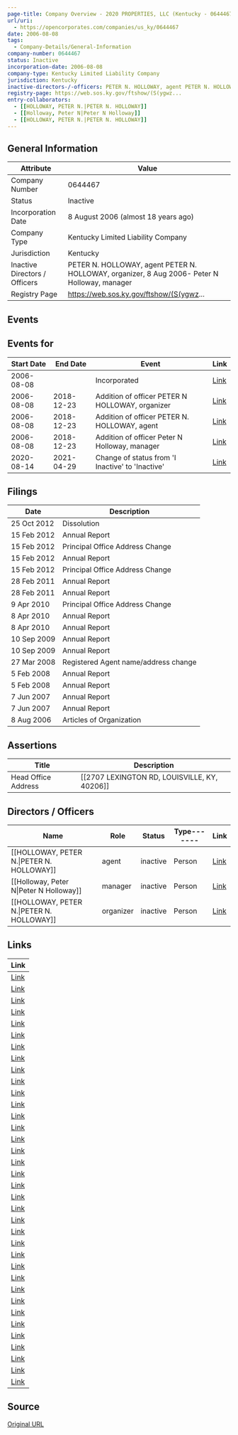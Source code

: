 ```yaml
---
page-title: Company Overview - 2020 PROPERTIES, LLC (Kentucky - 0644467)
url/uri:
  - https://opencorporates.com/companies/us_ky/0644467
date: 2006-08-08
tags:
  - Company-Details/General-Information
company-number: 0644467
status: Inactive
incorporation-date: 2006-08-08
company-type: Kentucky Limited Liability Company
jurisdiction: Kentucky
inactive-directors-/-officers: PETER N. HOLLOWAY, agent PETER N. HOLLOWAY, organizer,  8 Aug 2006- Peter N Holloway, manager
registry-page: https://web.sos.ky.gov/ftshow/(S(ygwz...
entry-collaborators:
  - [[HOLLOWAY, PETER N.|PETER N. HOLLOWAY]]
  - [[Holloway, Peter N|Peter N Holloway]]
  - [[HOLLOWAY, PETER N.|PETER N. HOLLOWAY]]
---
```


## General Information
| Attribute | Value |
|-----------|-------|
| Company Number | 0644467 |
| Status | Inactive |
| Incorporation Date | 8 August 2006 (almost 18 years ago) |
| Company Type | Kentucky Limited Liability Company |
| Jurisdiction | Kentucky |
| Inactive Directors / Officers | PETER N. HOLLOWAY, agent PETER N. HOLLOWAY, organizer,  8 Aug 2006- Peter N Holloway, manager |
| Registry Page | https://web.sos.ky.gov/ftshow/(S(ygwz... |

## Events
## Events for
| Start Date | End Date   | Event                                                   | Link |
|------------|------------|-------------------------------------------------------|------|
| 2006-08-08 |            | Incorporated | [Link](https://opencorporates.com/events/460560143) |
| 2006-08-08 | 2018-12-23 | Addition of officer PETER N HOLLOWAY, organizer | [Link](https://opencorporates.com/events/460560122) |
| 2006-08-08 | 2018-12-23 | Addition of officer PETER N. HOLLOWAY, agent | [Link](https://opencorporates.com/events/460560086) |
| 2006-08-08 | 2018-12-23 | Addition of officer Peter N Holloway, manager | [Link](https://opencorporates.com/events/460560107) |
| 2020-08-14 | 2021-04-29 | Change of status from 'I   Inactive' to 'Inactive' | [Link](https://opencorporates.com/events/2166178667) |

## Filings
| Date | Description |
|------|-------------|
| 25 Oct 2012 | Dissolution| [Link](https://opencorporates.com/filings/238363230) |
| 15 Feb 2012 | Annual Report| [Link](https://opencorporates.com/filings/621758627) |
| 15 Feb 2012 | Principal Office Address Change| [Link](https://opencorporates.com/filings/621758624) |
| 15 Feb 2012 | Annual Report| [Link](https://opencorporates.com/filings/238363232) |
| 15 Feb 2012 | Principal Office Address Change| [Link](https://opencorporates.com/filings/238363231) |
| 28 Feb 2011 | Annual Report| [Link](https://opencorporates.com/filings/621758630) |
| 28 Feb 2011 | Annual Report| [Link](https://opencorporates.com/filings/238363233) |
| 9 Apr 2010 | Principal Office Address Change| [Link](https://opencorporates.com/filings/238363234) |
| 8 Apr 2010 | Annual Report| [Link](https://opencorporates.com/filings/621758633) |
| 8 Apr 2010 | Annual Report| [Link](https://opencorporates.com/filings/238363235) |
| 10 Sep 2009 | Annual Report| [Link](https://opencorporates.com/filings/621758636) |
| 10 Sep 2009 | Annual Report| [Link](https://opencorporates.com/filings/238363236) |
| 27 Mar 2008 | Registered Agent name/address change| [Link](https://opencorporates.com/filings/238363237) |
| 5 Feb 2008 | Annual Report| [Link](https://opencorporates.com/filings/621758639) |
| 5 Feb 2008 | Annual Report| [Link](https://opencorporates.com/filings/238363238) |
| 7 Jun 2007 | Annual Report| [Link](https://opencorporates.com/filings/621758642) |
| 7 Jun 2007 | Annual Report| [Link](https://opencorporates.com/filings/238363239) |
| 8 Aug 2006 | Articles of Organization| [Link](https://opencorporates.com/filings/238363240) |

## Assertions
| Title | Description |
|-------|-------------|
| Head Office Address | [[2707 LEXINGTON RD, LOUISVILLE, KY, 40206]] |

## Directors / Officers
| Name                 | Role            | Status     | Type------- | Link |
|----------------------|-----------------|------------|-------------|------|
| [[HOLLOWAY, PETER N.\|PETER N. HOLLOWAY]] | agent           | inactive   | Person      | [Link](https://opencorporates.com/officers/142038132) |
| [[Holloway, Peter N\|Peter N Holloway]] | manager         | inactive   | Person      | [Link](https://opencorporates.com/officers/142038134) |
| [[HOLLOWAY, PETER N.\|PETER N. HOLLOWAY]] | organizer       | inactive   | Person      | [Link](https://opencorporates.com/officers/550014123) |

## Links
| Link |
|------|
| [Link](/officers/142038132) |
| [Link](https://opencorporates.com/companies/us_ky/0644467/filings) |
| [Link](/companies/us_id/0003949850) |
| [Link](/companies/us_az/23105501) |
| [Link](/filings/238363231) |
| [Link](http://web.sos.ky.gov/corpscans/67/0644467-06-99999-20120215-POC-5015697-PU.pdf) |
| [Link](/companies/us_il/LLC_06171591) |
| [Link](/filings/621758630) |
| [Link](/companies/us_wv/504412) |
| [Link](/companies/us_nd/0000120065) |
| [Link](/events/2166178667) |
| [Link](/filings/238363233) |
| [Link](/events/460560122) |
| [Link](http://web.sos.ky.gov/corpscans/67/0644467-06-99999-20110228-ARP-4667909-PU.pdf) |
| [Link](/companies/us_co/20051378479) |
| [Link](/filings/621758627) |
| [Link](/companies/us_pa/4046521) |
| [Link](/filings/238363230) |
| [Link](http://apps.sos.ky.gov/ImageWebViewer/OBDBDisplayImage.aspx?id=4335838) |
| [Link](/companies/us_ny/5372992) |
| [Link](http://apps.sos.ky.gov/corpscans/67/0644467-06-99999-20120215-ARP-5015709-PU.pdf) |
| [Link](http://apps.sos.ky.gov/corpscans/67/0644467-06-99999-20120215-POC-5015697-PU.pdf) |
| [Link](http://apps.sos.ky.gov/ImageWebViewer/OBDBDisplayImage.aspx?id=5293893) |
| [Link](/officers/550014123) |
| [Link](https://web.sos.ky.gov/ftshow/(S(ygwzm3nqrleiraipc5hspgil))/default.aspx?path=ftsearch&id=0644467&ct=06&cs=99999&ce=3CSeM9sqL3lL%2bD1p6la1erE%2f2N82Jc1dLEXcRqD9Y6oFKRUb%2ftQrkd3zZFIc3Xy%2f) |
| [Link](/companies/us_co/20121479679) |
| [Link](/filings/621758624) |
| [Link](/officers/142038134) |
| [Link](http://apps.sos.ky.gov/corpscans/67/0644467-06-99999-20110228-ARP-4667909-PU.pdf) |
| [Link](http://web.sos.ky.gov/corpscans/67/0644467-06-99999-20120215-ARP-5015709-PU.pdf) |
| [Link](/companies/us_ct/1372602) |
| [Link](/data/27393289) |
| [Link](/filings/238363232) |
| [Link](/filings/238363234) |
| [Link](/events/460560086) |
| [Link](/companies/us_mi/802453579) |

## Source
[Original URL](https://opencorporates.com/companies/us_ky/0644467)
